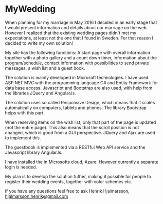 # MyWedding
When planning for my marriage in May 2016 I decided in an early stage that I would present information and details about our marriage on the web. However I realized that the existing wedding pages didn't met my expectations, at least not the one that I found in Sweden. For that reason I decided to write my own solution!

My site has the following functions: A start page with overall information together with a photo gallery and a count down timer, information about the program/schedule, contact information with possibilities to send private messages, a wish list and a guest book.

The solution is mainly developed in Microsoft technologies. I have used ASP.NET MVC with the programming language C# and Entity Framework for data base access. Javascript and Bootstrap are also used, with help from the libraries JQuery and AngularJs.

The solution uses so called Responsive Design, which means that it scales automatically on computers, tablets and phones. The library Bootstrap helps with this part.

When reserving items on the wish list, only that part of the page is updated (not the entire page). This also means that the scroll position is not changed, which is good from a GUI perspective. JQuery and Ajax are used to implement this.

The guestbook is implemented via a RESTful Web API service and the Javascript library AngularJs.

I have installed the in Microsofts cloud, Azure. However currently a separate login is needed.

My plan is to develop the solution futher, making it possible for people to register their wedding events, together with color schemes etc.

If you have any questions feel free to ask Henrik Hjalmarsson, hjalmarsson.henrik@gmail.com


